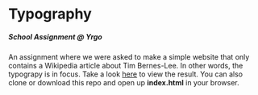 # Typography
##### School Assignment @ Yrgo
An assignment where we were asked to make a simple website that only contains a Wikipedia article about Tim Bernes-Lee. In other words, the typograpy is in focus.
Take a look [here](https://marieeriksson.github.io/typography/) to view the result. You can also clone or download this repo and open up **index.html** in your browser.

